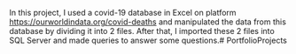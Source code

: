 In this project, I used a covid-19 database in Excel on platform https://ourworldindata.org/covid-deaths and manipulated the data from this database by dividing it into 2 files. After that, I imported these 2 files into SQL Server and made queries to answer some questions.# PortfolioProjects
